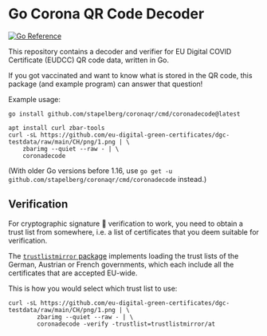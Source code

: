 # Go Corona QR Code Decoder

[![Go Reference](https://pkg.go.dev/badge/github.com/stapelberg/coronaqr.svg)](https://pkg.go.dev/github.com/stapelberg/coronaqr)

This repository contains a decoder and verifier for EU Digital COVID Certificate
(EUDCC) QR code data, written in Go.

If you got vaccinated and want to know what is stored in the QR code, this
package (and example program) can answer that question!

Example usage:
```
go install github.com/stapelberg/coronaqr/cmd/coronadecode@latest

apt install curl zbar-tools
curl -sL https://github.com/eu-digital-green-certificates/dgc-testdata/raw/main/CH/png/1.png | \
	zbarimg --quiet --raw - | \
	coronadecode
```

(With older Go versions before 1.16, use `go get -u github.com/stapelberg/coronaqr/cmd/coronadecode` instead.)

## Verification

For cryptographic signature 🔐 verification to work, you need to obtain a trust
list from somewhere, i.e. a list of certificates that you deem suitable for
verification.

The [`trustlistmirror`
package](https://pkg.go.dev/github.com/stapelberg/coronaqr/trustlist/trustlistmirror)
implements loading the trust lists of the German, Austrian or French
governments, which each include all the certificates that are accepted EU-wide.

This is how you would select which trust list to use:

```
curl -sL https://github.com/eu-digital-green-certificates/dgc-testdata/raw/main/CH/png/1.png | \
        zbarimg --quiet --raw - | \
        coronadecode -verify -trustlist=trustlistmirror/at
```

